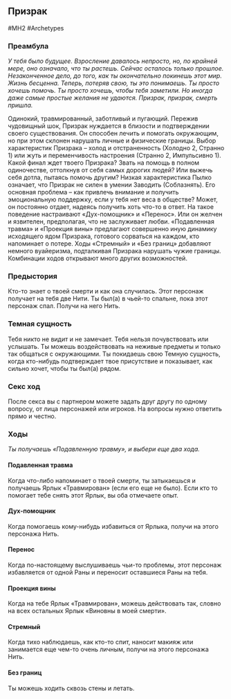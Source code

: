 ## **Призрак**

#MH2 #Archetypes 
### **Преамбула**

*У тебя было будущее. Взросление давалось непросто, но, по крайней мере, оно означало, что ты растешь. Сейчас осталось только прошлое. Незаконченное дело, до того, как ты окончательно покинешь этот мир.* 
*Жизнь бесценна. Теперь, потеряв свою, ты это понимаешь. Ты просто хочешь помочь. Ты просто хочешь, чтобы тебя заметили. Но иногда даже самые простые желания не удаются.* 
*Призрак, призрак, смерть пришла.*

Одинокий, травмированный, заботливый и пугающий. Пережив чудовищный шок, Призрак нуждается в близости и подтверждении своего существования. Он способен лечить и помогать окружающим, но при этом склонен нарушать личные и физические границы. 
Выбор характеристик Призрака – холод и отстраненность (Холодно 2, Странно 1) или жуть и переменчивость настроения (Странно 2, Импульсивно 1). Какой финал ждет твоего Призрака? Звать на помощь в полном одиночестве, оттолкнув от себя самых дорогих людей? Или выжечь себя дотла, пытаясь помочь другим? 
Низкая характеристика Пылко означает, что Призрак не силен в умении Заводить (Соблазнять). Его основная проблема – как привлечь внимание и получить эмоциональную поддержку, если у тебя нет веса в обществе? Может, он постоянно отдает, надеясь получить хоть что-то в ответ. На такое поведение настраивают «Дух-помощник» и «Перенос». Или он желчен и язвителен, предполагая, что не заслуживает любви. «Подавленная травма» и «Проекция вины» предлагают совершенно иную динамику исходящего ядом Призрака, готового сорваться на каждом, кто напоминает о потере. Ходы «Стремный» и «Без границ» добавляют немного вуайеризма, подталкивая Призрака нарушать чужие границы. Комбинации ходов открывают много других возможностей.

### **Предыстория**

Кто-то знает о твоей смерти и как она случилась. Этот персонаж получает на тебя две Нити. 
Ты был(а) в чьей-то спальне, пока этот персонаж спал. Получи на него Нить.

### **Темная сущность**

Тебя никто не видит и не замечает. Тебя нельзя почувствовать или услышать. Ты можешь воздействовать на неживые предметы и только так общаться с окружающими. Ты покидаешь свою Темную сущность, когда кто-нибудь подтверждает твое присутствие и показывает, как сильно хочет, чтобы ты был(а) рядом.

### **Секс ход**

После секса вы с партнером можете задать друг другу по одному вопросу, от лица персонажей или игроков. На вопросы нужно ответить прямо и честно.

### **Ходы**
*Ты получаешь «Подавленную травму», и выбери еще два хода.*
#### **Подавленная травма** 
Когда что-либо напоминает о твоей смерти, ты затыкаешься и получаешь Ярлык «Травмирован» (если его еще не было). Если кто то помогает тебе снять этот Ярлык, вы оба отмечаете опыт.

#### **Дух-помощник** 
Когда помогаешь кому-нибудь избавиться от Ярлыка, получи на этого персонажа Нить.

#### **Перенос** 
Когда по-настоящему выслушиваешь чьи-то проблемы, этот персонаж избавляется от одной Раны и переносит оставшиеся Раны на тебя.

#### **Проекция вины**
Когда на тебе Ярлык «Травмирован», можешь действовать так, словно на всех остальных Ярлык «Виновны в моей смерти».

#### **Стремный** 
Когда тихо наблюдаешь, как кто-то спит, наносит макияж или занимается еще чем-то очень личным, получи на этого персонажа Нить.

#### **Без границ** 
Ты можешь ходить сквозь стены и летать.